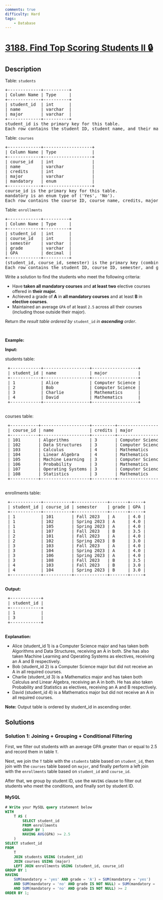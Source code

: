 ```yaml
---
comments: true
difficulty: Hard
tags:
    - Database
---
```


<!-- problem:start -->

# [3188. Find Top Scoring Students II 🔒](https://leetcode.com/problems/find-top-scoring-students-ii)

## Description

<!-- description:start -->

<p>Table: <code>students</code></p>

<pre>
+-------------+----------+
| Column Name | Type     | 
+-------------+----------+
| student_id  | int      |
| name        | varchar  |
| major       | varchar  |
+-------------+----------+
student_id is the primary key for this table. 
Each row contains the student ID, student name, and their major.
</pre>

<p>Table: <code>courses</code></p>

<pre>
+-------------+-------------------+
| Column Name | Type              |       
+-------------+-------------------+
| course_id   | int               |    
| name        | varchar           |      
| credits     | int               |           
| major       | varchar           |       
| mandatory   | enum              |      
+-------------+-------------------+
course_id is the primary key for this table. 
mandatory is an enum type of (&#39;Yes&#39;, &#39;No&#39;).
Each row contains the course ID, course name, credits, major it belongs to, and whether the course is mandatory.
</pre>

<p>Table: <code>enrollments</code></p>

<pre>
+-------------+----------+
| Column Name | Type     | 
+-------------+----------+
| student_id  | int      |
| course_id   | int      |
| semester    | varchar  |
| grade       | varchar  |
| GPA         | decimal  | 
+-------------+----------+
(student_id, course_id, semester) is the primary key (combination of columns with unique values) for this table.
Each row contains the student ID, course ID, semester, and grade received.
</pre>

<p>Write a solution to find the students who meet the following criteria:</p>

<ul>
	<li>Have<strong> taken all mandatory courses</strong> and <strong>at least two</strong> elective courses offered in <strong>their major.</strong></li>
	<li>Achieved a grade of <strong>A</strong>&nbsp;in <strong>all mandatory courses</strong> and at least <strong>B</strong>&nbsp;in<strong> elective courses</strong>.</li>
	<li>Maintained an average <code>GPA</code> of at least&nbsp;<code>2.5</code> across all their courses (including those outside their major).</li>
</ul>

<p>Return <em>the result table ordered by</em> <code>student_id</code> <em>in <strong>ascending</strong> order</em>.</p>

<p>&nbsp;</p>
<p><strong class="example">Example:</strong></p>

<div class="example-block">
<p><strong>Input:</strong></p>

<p>students table:</p>

<pre class="example-io">
 +------------+------------------+------------------+
 | student_id | name             | major            |
 +------------+------------------+------------------+
 | 1          | Alice            | Computer Science |
 | 2          | Bob              | Computer Science |
 | 3          | Charlie          | Mathematics      |
 | 4          | David            | Mathematics      |
 +------------+------------------+------------------+
 </pre>

<p>courses table:</p>

<pre class="example-io">
 +-----------+-------------------+---------+------------------+----------+
 | course_id | name              | credits | major            | mandatory|
 +-----------+-------------------+---------+------------------+----------+
 | 101       | Algorithms        | 3       | Computer Science | yes      |
 | 102       | Data Structures   | 3       | Computer Science | yes      |
 | 103       | Calculus          | 4       | Mathematics      | yes      |
 | 104       | Linear Algebra    | 4       | Mathematics      | yes      |
 | 105       | Machine Learning  | 3       | Computer Science | no       |
 | 106       | Probability       | 3       | Mathematics      | no       |
 | 107       | Operating Systems | 3       | Computer Science | no       |
 | 108       | Statistics        | 3       | Mathematics      | no       |
 +-----------+-------------------+---------+------------------+----------+
 </pre>

<p>enrollments table:</p>

<pre class="example-io">
 +------------+-----------+-------------+-------+-----+
 | student_id | course_id | semester    | grade | GPA |
 +------------+-----------+-------------+-------+-----+
 | 1          | 101       | Fall 2023   | A     | 4.0 |
 | 1          | 102       | Spring 2023 | A     | 4.0 |
 | 1          | 105       | Spring 2023 | A     | 4.0 |
 | 1          | 107       | Fall 2023   | B     | 3.5 |
 | 2          | 101       | Fall 2023   | A     | 4.0 |
 | 2          | 102       | Spring 2023 | B     | 3.0 |
 | 3          | 103       | Fall 2023   | A     | 4.0 |
 | 3          | 104       | Spring 2023 | A     | 4.0 |
 | 3          | 106       | Spring 2023 | A     | 4.0 |
 | 3          | 108       | Fall 2023   | B     | 3.5 |
 | 4          | 103       | Fall 2023   | B     | 3.0 |
 | 4          | 104       | Spring 2023 | B     | 3.0 |
 +------------+-----------+-------------+-------+-----+
 </pre>

<p><strong>Output:</strong></p>

<pre class="example-io">
 +------------+
 | student_id |
 +------------+
 | 1          |
 | 3          |
 +------------+
 </pre>

<p><strong>Explanation:</strong></p>

<ul>
	<li>Alice (student_id 1) is a Computer Science major and has taken both Algorithms&nbsp;and Data Structures, receiving an A&nbsp;in both. She has also taken Machine Learning&nbsp;and Operating Systems&nbsp;as electives, receiving an A&nbsp;and B&nbsp;respectively.</li>
	<li>Bob (student_id 2) is a Computer Science major but did not receive an A&nbsp;in all required courses.</li>
	<li>Charlie (student_id 3) is a Mathematics major and has taken both Calculus&nbsp;and Linear Algebra, receiving an A&nbsp;in both. He has also taken Probability&nbsp;and Statistics&nbsp;as electives, receiving an A&nbsp;and B&nbsp;respectively.</li>
	<li>David (student_id 4) is a Mathematics major but did not receive an A&nbsp;in all required courses.</li>
</ul>

<p><strong>Note:</strong> Output table is ordered by student_id in ascending order.</p>
</div>

<!-- description:end -->

## Solutions

<!-- solution:start -->

### Solution 1: Joining + Grouping + Conditional Filtering

First, we filter out students with an average GPA greater than or equal to 2.5 and record them in table `T`.

Next, we join the `T` table with the `students` table based on `student_id`, then join with the `courses` table based on `major`, and finally perform a left join with the `enrollments` table based on `student_id` and `course_id`.

After that, we group by student ID, use the `HAVING` clause to filter out students who meet the conditions, and finally sort by student ID.

<!-- tabs:start -->

#### MySQL

```sql
# Write your MySQL query statement below
WITH
    T AS (
        SELECT student_id
        FROM enrollments
        GROUP BY 1
        HAVING AVG(GPA) >= 2.5
    )
SELECT student_id
FROM
    T
    JOIN students USING (student_id)
    JOIN courses USING (major)
    LEFT JOIN enrollments USING (student_id, course_id)
GROUP BY 1
HAVING
    SUM(mandatory = 'yes' AND grade = 'A') = SUM(mandatory = 'yes')
    AND SUM(mandatory = 'no' AND grade IS NOT NULL) = SUM(mandatory = 'no' AND grade IN ('A', 'B'))
    AND SUM(mandatory = 'no' AND grade IS NOT NULL) >= 2
ORDER BY 1;
```

<!-- tabs:end -->

<!-- solution:end -->

<!-- problem:end -->
